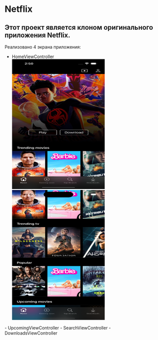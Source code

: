 # Netflix

## Этот проект является клоном оригинального приложения Netflix.

Реализовано 4 экрана приложения:
- HomeViewController
  <div>
  <img src="https://github.com/zabashtina/Netflix/blob/main/Netflix/Screenshots/HomeViewController1.png" width="300" height="420"/>&nbsp;
  <img src="https://github.com/zabashtina/Netflix/blob/main/Netflix/Screenshots/HomeViewController2.png" width="300" height="420"/>&nbsp;
</div>
- UpcomingViewController
- SearchViewController
- DownloadsViewController
